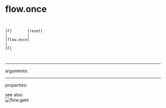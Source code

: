 # flow.once

```


[F]       [reset(
|         |
[flow.once]
|
[F]

            
```
---
arguments:


---
properties:


see also:<br>
![flow.gate]("img/object_flow.gate.png")
